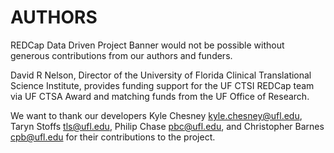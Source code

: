# AUTHORS

REDCap Data Driven Project Banner would not be possible without generous contributions from our authors and funders.

David R Nelson, Director of the University of Florida Clinical Translational Science Institute, provides funding support for the UF CTSI REDCap team via UF CTSA Award and matching funds from the UF Office of Research.

We want to thank our developers Kyle Chesney kyle.chesney@ufl.edu, Taryn Stoffs tls@ufl.edu, Philip Chase pbc@ufl.edu, and Christopher Barnes cpb@ufl.edu for their contributions to the project.
